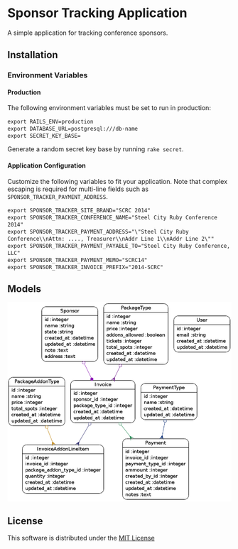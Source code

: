 # Sponsor Tracking Application

A simple application for tracking conference sponsors.

## Installation

### Environment Variables

#### Production

The following environment variables must be set to run in production:

    export RAILS_ENV=production
    export DATABASE_URL=postgresql:///db-name
    export SECRET_KEY_BASE=

Generate a random secret key base by running `rake secret`.

#### Application Configuration

Customize the following variables to fit your application.  Note that complex escaping is required for multi-line fields such as `SPONSOR_TRACKER_PAYMENT_ADDRESS`.

    export SPONSOR_TRACKER_SITE_BRAND="SCRC 2014"
    export SPONSOR_TRACKER_CONFERENCE_NAME="Steel City Ruby Conference 2014"
    export SPONSOR_TRACKER_PAYMENT_ADDRESS="\"Steel City Ruby Conference\\nAttn: ...., Treasurer\\nAddr Line 1\\nAddr Line 2\""
    export SPONSOR_TRACKER_PAYMENT_PAYABLE_TO="Steel City Ruby Conference, LLC"
    export SPONSOR_TRACKER_PAYMENT_MEMO="SCRC14"
    export SPONSOR_TRACKER_INVOICE_PREFIX="2014-SCRC"

## Models

![Graphviz diagram of models](public/models.png)

## License

This software is distributed under the [MIT License](LICENSE)
